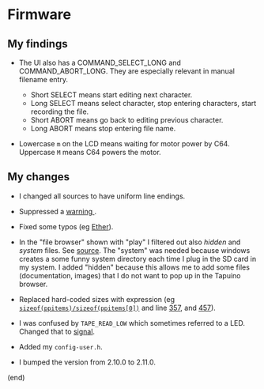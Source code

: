 # Firmware


## My findings

- The UI also has a COMMAND_SELECT_LONG and COMMAND_ABORT_LONG.
  They are especially relevant in manual filename entry.
  
  - Short SELECT means start editing next character.
  - Long SELECT means select character, stop entering characters, start recording the file.
  - Short ABORT means go back to editing previous character.
  - Long ABORT means stop entering file name.

- Lowercase `m` on the LCD means waiting for motor power by C64.
  Uppercase `M` means C64 powers the motor.



## My changes

- I changed all sources to have uniform line endings.

- Suppressed a [warning ](https://github.com/maarten-pennings/Tapuino/blob/main/firmware/tapuino/ccsbcs_avr.c#L9).

- Fixed some typos (eg [Ether](https://github.com/maarten-pennings/Tapuino/blob/main/firmware/tapuino/config.h#L9)).

- In the "file browser" shown with "play" I filtered out also _hidden_ and _system_ files.
  See [source](https://github.com/maarten-pennings/Tapuino/blob/main/firmware/tapuino/fileutils.c#L8).
  The "system" was needed because windows creates a some funny system directory each time I plug in the SD card in my system.
  I added  "hidden" because this allows me to add some files (documentation, images) that I do not want to pop up in the Tapuino browser.

- Replaced hard-coded sizes with expression (eg [`sizeof(ppitems)/sizeof(ppitems[0])`](https://github.com/maarten-pennings/Tapuino/blob/main/firmware/tapuino/menu.c#L266)
  and line [357](https://github.com/maarten-pennings/Tapuino/blob/main/firmware/tapuino/menu.c#L367), and 
  [457](https://github.com/maarten-pennings/Tapuino/blob/main/firmware/tapuino/menu.c#L457)).

- I was confused by `TAPE_READ_LOW` which sometimes referred to a LED. Changed that to [signal](https://github.com/maarten-pennings/Tapuino/blob/main/firmware/tapuino/tapuino.c#L453).

- Added my `config-user.h`.

- I bumped the version from 2.10.0 to 2.11.0.



(end)